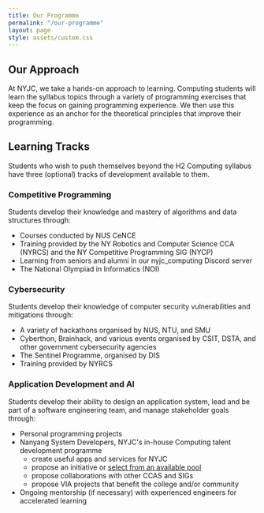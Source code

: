 ```yaml
---
title: Our Programme
permalink: "/our-programme"
layout: page
style: assets/custom.css
---
```


## Our Approach
At NYJC, we take a hands-on approach to learning. Computing students will learn the syllabus topics through a variety of programming exercises that keep the focus on gaining programming experience. We then use this experience as an anchor for the theoretical principles that improve their programming.

## Learning Tracks

Students who wish to push themselves beyond the H2 Computing syllabus have three (optional) tracks of development available to them.

### Competitive Programming

Students develop their knowledge and mastery of algorithms and data structures through:
- Courses conducted by NUS CeNCE
- Training provided by the NY Robotics and Computer Science CCA (NYRCS) and the NY Competitive Programming SIG (NYCP)
- Learning from seniors and alumni in our nyjc_computing Discord server
- The National Olympiad in Informatics (NOI)

### Cybersecurity

Students develop their knowledge of computer security vulnerabilities and mitigations through:
- A variety of hackathons organised by NUS, NTU, and SMU
- Cyberthon, Brainhack, and various events organised by CSIT, DSTA, and other government cybersecurity agencies
- The Sentinel Programme, organised by DIS
- Training provided by NYRCS

### Application Development and AI

Students develop their ability to design an application system, lead and be part of a software engineering team, and manage stakeholder goals through:
- Personal programming projects
- Nanyang System Developers, NYJC's in-house Computing talent development programme
  - create useful apps and services for NYJC
  - propose an initiative or [select from an available pool](https://for.edu.sg/ny-student-project-portal)
  - propose collaborations with other CCAS and SIGs
  - propose VIA projects that benefit the college and/or community
- Ongoing mentorship (if necessary) with experienced engineers for accelerated learning
